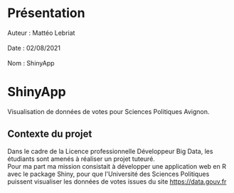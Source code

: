 # Présentation
Auteur : Mattéo Lebriat <br><br>
Date : 02/08/2021 <br><br>
Nom : ShinyApp

# ShinyApp
Visualisation de données de votes pour Sciences Politiques Avignon.

## Contexte du projet 
Dans le cadre de la Licence professionnelle Développeur Big Data, les étudiants sont amenés à réaliser un projet tuteuré.<br>
Pour ma part ma mission consistait à développer une application web en R avec le package Shiny, pour que l'Université des Sciences Politiques
puissent visualiser les données de votes issues du site https://data.gouv.fr

